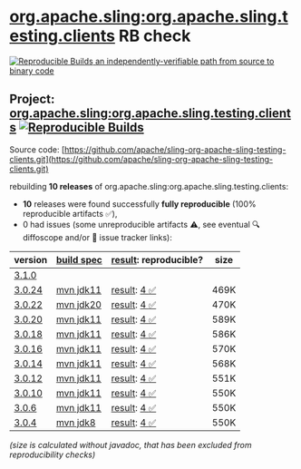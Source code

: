 [org.apache.sling:org.apache.sling.testing.clients](https://central.sonatype.com/artifact/org.apache.sling/org.apache.sling.testing.clients/versions) RB check
=======

[![Reproducible Builds](https://reproducible-builds.org/images/logos/rb.svg) an independently-verifiable path from source to binary code](https://reproducible-builds.org/)

## Project: [org.apache.sling:org.apache.sling.testing.clients](https://central.sonatype.com/artifact/org.apache.sling/org.apache.sling.testing.clients/versions) [![Reproducible Builds](https://img.shields.io/endpoint?url=https://raw.githubusercontent.com/jvm-repo-rebuild/reproducible-central/master/content/org/apache/sling/org.apache.sling.testing.clients/badge.json)](https://github.com/jvm-repo-rebuild/reproducible-central/blob/master/content/org/apache/sling/org.apache.sling.testing.clients/README.md)

Source code: [https://github.com/apache/sling-org-apache-sling-testing-clients.git](https://github.com/apache/sling-org-apache-sling-testing-clients.git)

rebuilding **10 releases** of org.apache.sling:org.apache.sling.testing.clients:
- **10** releases were found successfully **fully reproducible** (100% reproducible artifacts :white_check_mark:),
- 0 had issues (some unreproducible artifacts :warning:, see eventual :mag: diffoscope and/or :memo: issue tracker links):

| version | [build spec](/BUILDSPEC.md) | [result](https://reproducible-builds.org/docs/jvm/): reproducible? | size |
| -- | --------- | ------ | -- |
| [3.1.0](https://central.sonatype.com/artifact/org.apache.sling/org.apache.sling.testing.clients/3.1.0/pom) | | | |
| [3.0.24](https://central.sonatype.com/artifact/org.apache.sling/org.apache.sling.testing.clients/3.0.24/pom) | [mvn jdk11](org.apache.sling.testing.clients-3.0.24.buildspec) | [result](org.apache.sling.testing.clients-3.0.24.buildinfo): [4 :white_check_mark: ](org.apache.sling.testing.clients-3.0.24.buildcompare) | 469K |
| [3.0.22](https://central.sonatype.com/artifact/org.apache.sling/org.apache.sling.testing.clients/3.0.22/pom) | [mvn jdk20](org.apache.sling.testing.clients-3.0.22.buildspec) | [result](org.apache.sling.testing.clients-3.0.22.buildinfo): [4 :white_check_mark: ](org.apache.sling.testing.clients-3.0.22.buildcompare) | 470K |
| [3.0.20](https://central.sonatype.com/artifact/org.apache.sling/org.apache.sling.testing.clients/3.0.20/pom) | [mvn jdk11](org.apache.sling.testing.clients-3.0.20.buildspec) | [result](org.apache.sling.testing.clients-3.0.20.buildinfo): [4 :white_check_mark: ](org.apache.sling.testing.clients-3.0.20.buildcompare) | 589K |
| [3.0.18](https://central.sonatype.com/artifact/org.apache.sling/org.apache.sling.testing.clients/3.0.18/pom) | [mvn jdk11](org.apache.sling.testing.clients-3.0.18.buildspec) | [result](org.apache.sling.testing.clients-3.0.18.buildinfo): [4 :white_check_mark: ](org.apache.sling.testing.clients-3.0.18.buildcompare) | 586K |
| [3.0.16](https://central.sonatype.com/artifact/org.apache.sling/org.apache.sling.testing.clients/3.0.16/pom) | [mvn jdk11](org.apache.sling.testing.clients-3.0.16.buildspec) | [result](org.apache.sling.testing.clients-3.0.16.buildinfo): [4 :white_check_mark: ](org.apache.sling.testing.clients-3.0.16.buildcompare) | 570K |
| [3.0.14](https://central.sonatype.com/artifact/org.apache.sling/org.apache.sling.testing.clients/3.0.14/pom) | [mvn jdk11](org.apache.sling.testing.clients-3.0.14.buildspec) | [result](org.apache.sling.testing.clients-3.0.14.buildinfo): [4 :white_check_mark: ](org.apache.sling.testing.clients-3.0.14.buildcompare) | 568K |
| [3.0.12](https://central.sonatype.com/artifact/org.apache.sling/org.apache.sling.testing.clients/3.0.12/pom) | [mvn jdk11](org.apache.sling.testing.clients-3.0.12.buildspec) | [result](org.apache.sling.testing.clients-3.0.12.buildinfo): [4 :white_check_mark: ](org.apache.sling.testing.clients-3.0.12.buildcompare) | 551K |
| [3.0.10](https://central.sonatype.com/artifact/org.apache.sling/org.apache.sling.testing.clients/3.0.10/pom) | [mvn jdk11](org.apache.sling.testing.clients-3.0.10.buildspec) | [result](org.apache.sling.testing.clients-3.0.10.buildinfo): [4 :white_check_mark: ](org.apache.sling.testing.clients-3.0.10.buildcompare) | 550K |
| [3.0.6](https://central.sonatype.com/artifact/org.apache.sling/org.apache.sling.testing.clients/3.0.6/pom) | [mvn jdk11](org.apache.sling.testing.clients-3.0.6.buildspec) | [result](org.apache.sling.testing.clients-3.0.6.buildinfo): [4 :white_check_mark: ](org.apache.sling.testing.clients-3.0.6.buildcompare) | 550K |
| [3.0.4](https://central.sonatype.com/artifact/org.apache.sling/org.apache.sling.testing.clients/3.0.4/pom) | [mvn jdk8](org.apache.sling.testing.clients-3.0.4.buildspec) | [result](org.apache.sling.testing.clients-3.0.4.buildinfo): [4 :white_check_mark: ](org.apache.sling.testing.clients-3.0.4.buildcompare) | 550K |

<i>(size is calculated without javadoc, that has been excluded from reproducibility checks)</i>
